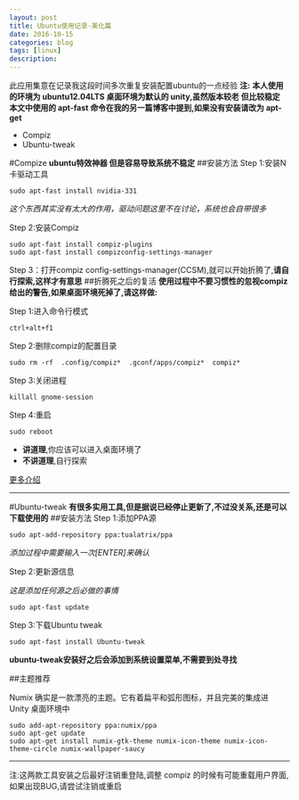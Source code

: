 ```yaml
---
layout: post
title: Ubuntu使用记录-美化篇
date: 2016-10-15
categories: blog
tags: [linux]
description: 
---
```

此应用集意在记录我这段时间多次重复安装配置ubuntu的一点经验
**注:**
**本人使用的环境为 ubuntu12.04LTS 桌面环境为默认的 unity,虽然版本较老 但比较稳定**
**本文中使用的 apt-fast 命令在我的另一篇博客中提到,如果没有安装请改为 apt-get**

- Compiz
- Ubuntu-tweak 

#Compize
**ubuntu特效神器 但是容易导致系统不稳定**
##安装方法
Step 1:安装N卡驱动工具

	sudo apt-fast install nvidia-331

*这个东西其实没有太大的作用，驱动问题这里不在讨论，系统也会自带很多*

Step 2:安装Compiz

	sudo apt-fast install compiz-plugins
	sudo apt-fast install compizconfig-settings-manager

Step 3：打开compiz config-settings-manager(CCSM),就可以开始折腾了,**请自行探索,这样才有意思**
##折腾死之后的复活
**使用过程中不要习惯性的忽视compiz给出的警告,如果桌面环境死掉了,请这样做:**

Step 1:进入命令行模式

	ctrl+alt+f1

Step 2:删除compiz的配置目录

	sudo rm -rf  .config/compiz*  .gconf/apps/compiz*  compiz*
	
Step 3:关闭进程

	killall gnome-session
Step 4:重启

	sudo reboot

- **讲道理**,你应该可以进入桌面环境了
- **不讲道理**,自行探索
 	
[更多介绍](http://www.cnblogs.com/csulennon/p/4452302.html)
***
#Ubuntu-tweak
**有很多实用工具,但是据说已经停止更新了,不过没关系,还是可以下载使用的**
##安装方法
Step 1:添加PPA源

	sudo apt-add-repository ppa:tualatrix/ppa
	
*添加过程中需要输入一次[ENTER]来确认*

Step 2:更新源信息

*这是添加任何源之后必做的事情*

	sudo apt-fast update
		
Step 3:下载Ubuntu tweak	

	sudo apt-fast install Ubuntu-tweak
	
**ubuntu-tweak安装好之后会添加到系统设置菜单,不需要到处寻找**

##主题推荐

Numix 确实是一款漂亮的主题。它有着扁平和弧形图标，并且完美的集成进 Unity 桌面环境中

    sudo add-apt-repository ppa:numix/ppa
    sudo apt-get update
    sudo apt-get install numix-gtk-theme numix-icon-theme numix-icon-theme-circle numix-wallpaper-saucy
***
注:这两款工具安装之后最好注销重登陆,调整 compiz 的时候有可能重载用户界面,如果出现BUG,请尝试注销或重启

